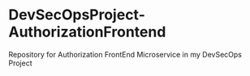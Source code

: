 # DevSecOpsProject-AuthorizationFrontend
Repository for Authorization FrontEnd Microservice in my DevSecOps Project
